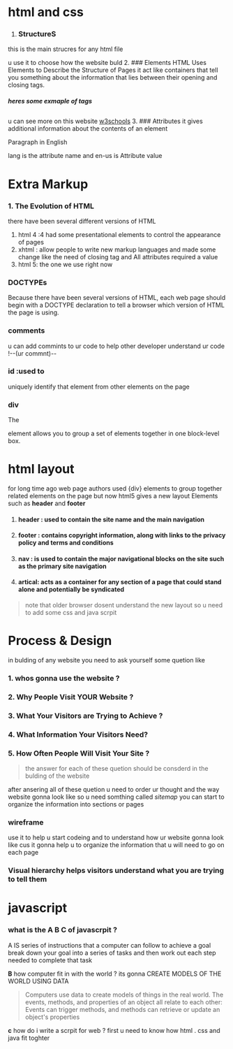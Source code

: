 # html and css
1. ### StructureS
this is the main strucres for any html file 
 > <html>
><head>
></head>
><body>
></body>
></html>
u use it to choose how the website buld 
2. ### Elements
HTML Uses Elements to Describe the Structure of Pages
  it act like containers that tell you something about the information that lies between their opening and closing tags.
  ##### heres some exmaple of tags 
  >  <p>  <h2>
  u can see more on this website 
  [w3schools](https://www.w3schools.com/)
 3. ### Attributes
  it gives additional information about the contents of an element
  <p lang="en-us">Paragraph in English</p>
lang is the attribute name  and en-us is Attribute value


# Extra Markup
### 1. The Evolution of HTML
there have been several different versions of HTML
1. html 4 :4 had some presentational elements to control the appearance of pages
2. xhtml : allow people to write new markup languages and made some change like the need of closing tag and All attributes required a value
3. html 5: the one we use right now 
### DOCTYPEs
Because there have been several versions of HTML, each web page should begin with a DOCTYPE declaration to tell a browser which version of HTML the page is using.
### comments
u can add commints to ur code to help other developer understand ur code !--(ur commnt)--
### id :used to
uniquely identify that element from other elements on the page
### div 
The <div> element allows you to group a set of elements together in one block-level box. 
# html layout 
for long time ago web page authors used {div} elements to group together related elements on the page
but now html5 gives a new layout Elements such as **header** and **footer**
1. #### header : used to contain the site name and the main navigation 
2. #### footer : contains copyright information, along with links to the privacy policy and terms and conditions
3. #### nav    : is used to contain the major navigational blocks on the site such as the primary site navigation
4. #### artical: acts as a container for any section of a page that could stand alone and potentially be syndicated


> note that older browser dosent understand the new layout so u need to add some css and java scrpit 

# Process & Design
in bulding of any website you need to ask yourself some quetion like 
### 1. whos gonna use the website ?
### 2. Why People Visit YOUR Website ?
### 3. What Your Visitors are Trying to Achieve ?
### 4. What Information Your Visitors Need?
### 5. How Often People Will Visit Your Site ?
> the answer for each of these quetion should be consderd in the bulding of the website 


after ansering all of these quetion u need to order ur thought and the way website gonna look like so u need somthing called _sitemap_ 
you can start to organize the information into sections or pages

### wireframe 
use it to help u start codeing and to understand how ur website gonna look like  cus it gonna help u to  organize the information that u 
will need to go on each page 

### Visual hierarchy  helps visitors understand what you are trying to tell them


# javascript 
### what is the A B C  of javascrpit ?
 A IS  series of instructions that a computer can follow to achieve a goal
  break down your goal into a series of tasks and then work out each step needed to complete that task

 **B** how computer fit in with the world ?
 its gonna CREATE MODELS OF THE WORLD USING DATA 
 > Computers use data to create models of things in the real world.
The events, methods, and properties of an object all relate to each other: Events can trigger methods, and methods can retrieve or update an object's properties


**c** how do i write a scrpit for web ?
first u need to know how html . css and java fit toghter